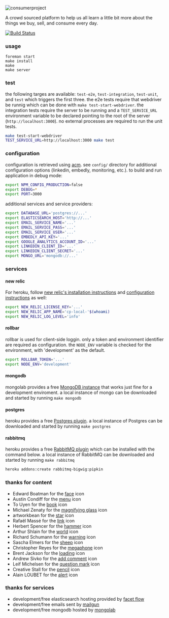 ![consumerproject](http://i.imgur.com/iLlaWxJ.png)

A crowd sourced platform to help us all learn a little bit more about the
things we buy, sell, and consume every day.

[![Build Status](https://travis-ci.org/consumr-project/cp.svg)](https://travis-ci.org/consumr-project/cp)

### usage

```
foreman start
make install
make
make server
```

### test

the following targes are available: `test-e2e`, `test-integration`,
`test-unit`, and `test` which triggers the first three.  the e2e tests require
that webdriver be runnig which can be done with `make test-start-webdriver`.
the integration tests require the server to be running and a `TEST_SERVICE_URL`
environment variable to be declared pointing to the root of the server
(`http://localhost:3000`). no external processes are required to run the unit
tests.

```bash
make test-start-webdriver
TEST_SERVICE_URL=http://localhost:3000 make test
```

### configuration

configuration is retrieved using [acm](https://www.npmjs.com/package/acm). see
`config/` directory for additional configuration options (linkedin, embedly,
monitoring, etc.). to build and run application in debug mode:

```bash
export NPM_CONFIG_PRODUCTION=false
export DEBUG=*
export PORT=3000
```

additional services and service providers:

```bash
export DATABASE_URL='postgres://...'
export ELASTICSEARCH_HOST='http://...'
export EMAIL_SERVICE_NAME='...'
export EMAIL_SERVICE_PASS='...'
export EMAIL_SERVICE_USER='...'
export EMBEDLY_API_KEY='...'
export GOOGLE_ANALYTICS_ACCOUNT_ID='...'
export LINKEDIN_CLIENT_ID='...'
export LINKEDIN_CLIENT_SECRET='...'
export MONGO_URL='mongodb://...'
```

### services

#### new relic

For heroku, follow
[new relic's installation instructions](https://elements.heroku.com/addons/newrelic#wayne)
and [configuration instructions](https://docs.newrelic.com/docs/agents/nodejs-agent/installation-configuration/nodejs-agent-configuration#environment-variable-overrides)
as well:

```bash
export NEW_RELIC_LICENSE_KEY='...'
export NEW_RELIC_APP_NAME='cp-local-'$(whoami)
export NEW_RELIC_LOG_LEVEL='info'
```

#### rollbar

rollbar is used for client-side loggin. only a token and environment identifier
are required as configuration. the `NODE_ENV` variable is checked for the
environment, with 'development' as the default.

```bash
export ROLLBAR_TOKEN='...'
export NODE_ENV='development'
```
#### mongodb

mongolab provides a free [MongoDB instance](https://mongolab.com/) that works
just fine for a development enviroment. a local instance of mongo can be
downloaded and started by running `make mongodb`

#### postgres

heroku provides a free
[Postgres plugin](https://elements.heroku.com/addons/heroku-postgresql). a
local instance of Postgres can be downloaded and started by running
`make postgres`

#### rabbitmq

heroku provides a free [RabbitMQ
plugin](https://elements.heroku.com/addons/rabbitmq-bigwig) which can be
installed with the command below. a local instance of RabbitMQ can be
downloaded and started by running `make rabbitmq`

```bash
heroku addons:create rabbitmq-bigwig:pipkin
```

### thanks for content

* Edward Boatman for the [face](https://thenounproject.com/search/?q=face&i=67226) icon
* Austin Condiff for the [menu](https://thenounproject.com/search/?q=hamburger&i=70916) icon
* To Uyen for the [book](https://thenounproject.com/search/?q=book&i=249760) icon
* Michael Zenaty for the [magnifying glass](https://thenounproject.com/search/?q=search&i=21796) icon
* artworkbean for the [star](https://thenounproject.com/search/?q=star&i=101463) icon
* Rafaël Massé for the [link](https://thenounproject.com/search/?q=link&i=49479) icon
* Herbert Spencer for the [hammer](https://thenounproject.com/search/?q=hammer&i=333481) icon
* Arthur Shlain for the [world](https://thenounproject.com/search/?q=world&i=292103) icon
* Richard Schumann for the [warning](https://thenounproject.com/search/?q=warning&i=50611) icon
* Sascha Elmers for the [sheep](https://thenounproject.com/search/?q=sheep&i=99202) icon
* Christopher Reyes for the [megaphone](https://thenounproject.com/search/?q=megaphone&i=11770) icon
* Brent Jackson for the [loading](http://jxnblk.com/loading/) icon
* Andrew Sivko for the [add comment](https://thenounproject.com/search/?q=add%20comment&i=24079) icon
* Leif Michelsen for the [question mark](https://thenounproject.com/search/?q=question+mark&i=447554) icon
* Creative Stall for the [pencil](https://thenounproject.com/search/?q=pencil&i=382196) icon
* Alain LOUBET for the [alert](https://thenounproject.com/search/?q=warning&i=14055) icon

### thanks for services

* development/free elasticsearch hosting provided by [facet flow](https://facetflow.com/)
* development/free emails sent by [mailgun](http://www.mailgun.com/)
* development/free mongodb hosted by [mongolab](https://mongolab.com/)
